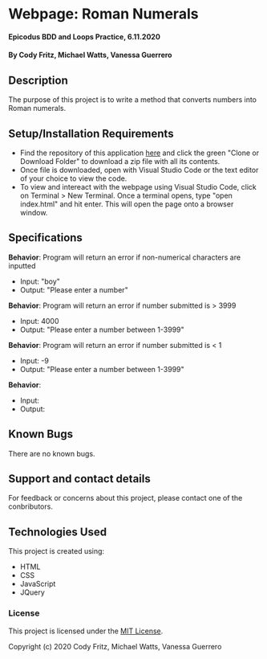# Webpage: Roman Numerals

#### Epicodus BDD and Loops Practice, 6.11.2020

#### By Cody Fritz, Michael Watts, Vanessa Guerrero

## Description

The purpose of this project is to write a method that converts numbers into Roman numerals.

## Setup/Installation Requirements

* Find the repository of this application [here](https://github.com/vguer/Roman-Numerals.git) and click the green "Clone or Download Folder" to download a zip file with all its contents.
* Once file is downloaded, open with Visual Studio Code or the text editor of your choice to view the code.
* To view and intereact with the webpage using Visual Studio Code, click on Terminal > New Terminal. Once a terminal opens, type "open index.html" and hit enter. This will open the page onto a browser window.


## Specifications

**Behavior**: Program will return an error if non-numerical characters are inputted
  * Input: "boy"
  * Output: "Please enter a number"

**Behavior**: Program will return an error if number submitted is > 3999
  * Input: 4000
  * Output: "Please enter a number between 1-3999"

**Behavior**: Program will return an error if number submitted is < 1
  * Input: -9
  * Output: "Please enter a number between 1-3999"

**Behavior**: 
  * Input: 
  * Output: 




## Known Bugs

There are no known bugs.

## Support and contact details

For feedback or concerns about this project, please contact one of the conbributors.

## Technologies Used

This project is created using:
* HTML
* CSS
* JavaScript
* JQuery

### License

This project is licensed under the [MIT License](https://opensource.org/licenses/MIT).

Copyright (c) 2020 Cody Fritz, Michael Watts, Vanessa Guerrero 

